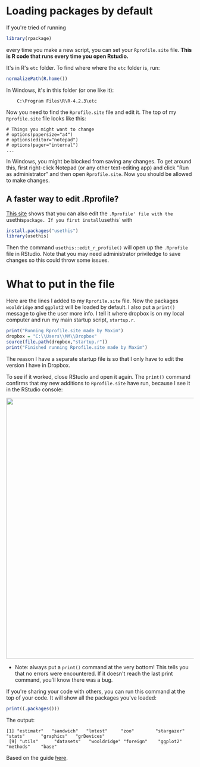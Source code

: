 # Loading packages by default #

If you're tried of running 
 ```R       
library(rpackage)
```
every time you make a new script, you can set your `Rprofile.site` file. **This is R code that runs every time you open Rstudio.** 

It's in R's `etc` folder. To find where where the `etc` folder is, run:
```R
normalizePath(R.home())
```
In Windows, it's in this folder (or one like it):

        C:\Program Files\R\R-4.2.3\etc
 
Now you need to find the `Rprofile.site` file and edit it. The top of my `Rprofile.site` file looks like this:

    # Things you might want to change
    # options(papersize="a4")
    # options(editor="notepad")
    # options(pager="internal")
    ...

In Windows, you might be blocked from saving any changes. To get around this, first right-click Notepad (or any other text-editing app) and click "Run as administrator" and then open `Rprofile.site`. Now you should be allowed to make changes.

## A faster way to edit .Rprofile? ## 

[This site](https://rstats.wtf/r-startup.html) shows that you can also edit the `.Rprofile' file with the `usethis` package. If you first install `usethis` with 

```R
install.packages("usethis")
library(usethis)
```

Then the command `usethis::edit_r_profile()` will open up the `.Rprofile` file in RStudio. Note that you may need administrator priviledge to save changes so this could throw some issues.

# What to put in the file #

Here are the lines I added to my `Rprofile.site` file. Now the packages `wooldridge` and `ggplot2` will be loaded by default. I also put a `print()` message to give the user more info. I tell it where dropbox is on my local computer and run my main startup script, `startup.r`.

```R
print("Running Rprofile.site made by Maxim")
dropbox = "C:\\Users\\MM\\Dropbox"
source(file.path(dropbox,"startup.r"))
print("Finished running Rprofile.site made by Maxim")
```
The reason I have a separate startup file is so that I only have to edit the version I have in Dropbox.

To see if it worked, close RStudio and open it again. The `print()` command confirms that my new additions to `Rprofile.site` have run, because I see it in the RStudio console:

<img src="https://user-images.githubusercontent.com/6835110/227623755-3c4d5e08-2112-48f9-8835-df6f438396b7.png" width="700">

* Note: always put a `print()` command at the very bottom! This tells you that no errors were encountered. If it doesn't reach the last print command, you'll know there was a bug.

If you're sharing your code with others, you can run this command at the top of your code. It will show all the packages you've loaded:
```R
print((.packages()))
```
The output:
```
[1] "estimatr"   "sandwich"   "lmtest"     "zoo"        "stargazer"  "stats"      "graphics"   "grDevices" 
 [9] "utils"      "datasets"   "wooldridge" "foreign"    "ggplot2"    "methods"    "base"      
 ```

Based on the guide [here](https://www.statmethods.net/interface/customizing.html).
